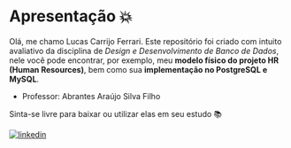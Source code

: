 # Apresentação 💥

Olá, me chamo Lucas Carrijo Ferrari. Este repositório foi criado com intuito avaliativo da disciplina de _Design e Desenvolvimento de Banco de Dados_, nele você pode encontrar, por exemplo, meu **modelo físico do projeto HR (Human Resources)**, bem como sua **implementação no PostgreSQL e MySQL**.

- Professor: Abrantes Araújo Silva Filho 

Sinta-se livre para baixar ou utilizar elas em seu estudo 📚

[![linkedin](https://img.shields.io/badge/LinkedIn-0077B5?style=for-the-badge&logo=linkedin&logoColor=white)](https://www.linkedin.com/in/lucas-carrijo-ferrari-4aa93b20b/)


